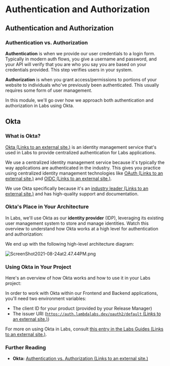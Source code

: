 # Authentication and Authorization

## Authentication and Authorization

### Authentication vs. Authorization

**Authentication** is when we provide our user credentials to a login form. Typically in modern auth flows, you give a username and password, and your API will verify that you are who you say you are based on your credentials provided. This step verifies users in your system.

**Authorization** is when you grant access/permissions to portions of your website to individuals who've previously been authenticated. This usually requires some form of user management.

In this module, we'll go over how we approach both authentication and authorization in Labs using Okta.







## Okta

### **What is Okta?**

[Okta (Links to an external site.)](https://www.okta.com) is an identity management service that's used in Labs to provide centralized authentication for Labs applications.

We use a centralized identity management service because it's typically the way applications are authenticated in the industry. This gives you practice using centralized identity management technologies like [OAuth (Links to an external site.)](https://developer.okta.com/blog/2017/06/21/what-the-heck-is-oauth) and [OIDC (Links to an external site.)](https://openid.net/connect/faq/).

We use Okta specifically because it's an [industry leader (Links to an external site.)](https://www.okta.com/resources/access-management-leader-gartner-magic-quadrant) and has high-quality support and documentation.

### Okta's Place in Your Architecture

In Labs, we'll use Okta as our **identity provider** (IDP), leveraging its existing user management system to store and manage identities. Watch this overview to understand how Okta works at a high level for authentication and authorization:

&#x20;

&#x20;

We end up with the following high-level architecture diagram:

&#x20;

![ScreenShot2021-08-24at2.47.44PM.png](https://lambdaschool.instructure.com/courses/1552/files/388784/preview)

&#x20;

### Using Okta in Your Project

Here's an overview of how Okta works and how to use it in your Labs project:

&#x20;

&#x20;

In order to work with Okta within our Frontend and Backend applications, you'll need two environment variables:

* The client ID for your product (provided by your Release Manager)
* The issuer URI ([`https://auth.lambdalabs.dev/oauth2/default` (Links to an external site.)](https://auth.lambdalabs.dev/oauth2/default))

For more on using Okta in Labs, consult [this entry in the Labs Guides (Links to an external site.)](https://docs.labs.lambdaschool.com/guides/okta/okta-basics).

### Further Reading

* **Okta:** [Authentication vs. Authorization (Links to an external site.)](https://www.okta.com/identity-101/authentication-vs-authorization/)



